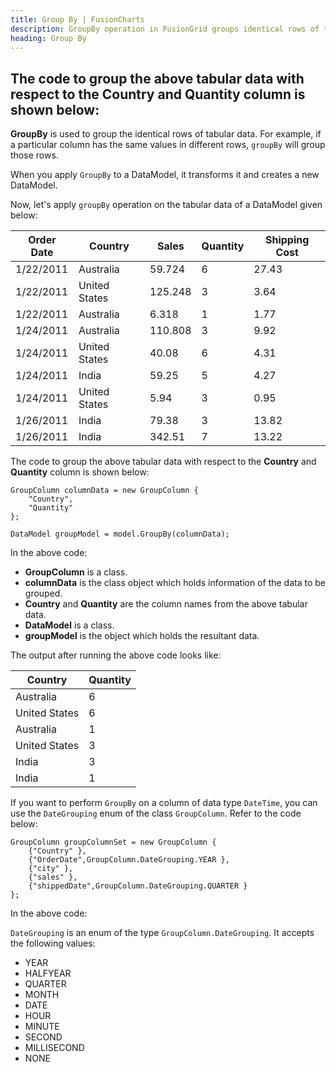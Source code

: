 ```yaml
---
title: Group By | FusionCharts
description: GroupBy operation in FusionGrid groups identical rows of tabular data based on specified criteria. Check our article to know more about groupBy operation.
heading: Group By
---
```


## The code to group the above tabular data with respect to the Country and Quantity column is shown below:

**GroupBy** is used to group the identical rows of tabular data. For example, if a particular column has the same values in different rows, `groupBy` will group those rows.

When you apply `GroupBy` to a DataModel, it transforms it and creates a new DataModel.

Now, let's apply `groupBy` operation on the tabular data of a DataModel given below:

Order Date | Country | Sales | Quantity | Shipping Cost
---|---|---|---|--- 
1/22/2011 | Australia | 59.724 | 6 | 27.43
1/22/2011 | United States | 125.248 | 3 | 3.64 
1/22/2011 | Australia | 6.318 | 1 | 1.77
1/24/2011 | Australia | 110.808 | 3 | 9.92 
1/24/2011 | United States | 40.08 | 6 | 4.31 
1/24/2011 | India | 59.25 | 5 | 4.27 
1/24/2011 | United States | 5.94 | 3 | 0.95 
1/26/2011 | India | 79.38 | 3 | 13.82 
1/26/2011 | India | 342.51 | 7 | 13.22

The code to group the above tabular data with respect to the **Country** and **Quantity** column is shown below:

```
GroupColumn columnData = new GroupColumn {
	"Country",
	"Quantity"
};

DataModel groupModel = model.GroupBy(columnData);
```

In the above code:

* **GroupColumn** is a class.
* **columnData** is the class object which holds information of the data to be grouped.
* **Country** and **Quantity** are the column names from the above tabular data.
* **DataModel** is a class.
* **groupModel** is the object which holds the resultant data.

The output after running the above code looks like:

Country | Quantity
---|---
Australia | 6
United States | 6 
Australia | 1 
United States | 3 
India | 3 
India | 1

If you want to perform `GroupBy` on a column of data type `DateTime`, you can use the `DateGrouping` enum of the class `GroupColumn`. Refer to the code below:

```
GroupColumn groupColumnSet = new GroupColumn {
	{"Country" },
	{"OrderDate",GroupColumn.DateGrouping.YEAR },
	{"city" },
	{"sales" },
	{"shippedDate",GroupColumn.DateGrouping.QUARTER }
};
```

In the above code:

`DateGrouping` is an enum of the type `GroupColumn.DateGrouping`. It accepts the following values:

* YEAR
* HALFYEAR
* QUARTER
* MONTH
* DATE
* HOUR
* MINUTE
* SECOND
* MILLISECOND
* NONE
